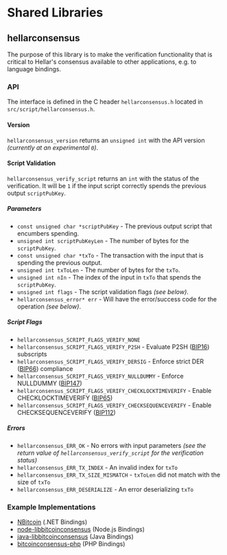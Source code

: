 Shared Libraries
================

## hellarconsensus

The purpose of this library is to make the verification functionality that is critical to Hellar's consensus available to other applications, e.g. to language bindings.

### API

The interface is defined in the C header `hellarconsensus.h` located in  `src/script/hellarconsensus.h`.

#### Version

`hellarconsensus_version` returns an `unsigned int` with the API version *(currently at an experimental `0`)*.

#### Script Validation

`hellarconsensus_verify_script` returns an `int` with the status of the verification. It will be `1` if the input script correctly spends the previous output `scriptPubKey`.

##### Parameters
- `const unsigned char *scriptPubKey` - The previous output script that encumbers spending.
- `unsigned int scriptPubKeyLen` - The number of bytes for the `scriptPubKey`.
- `const unsigned char *txTo` - The transaction with the input that is spending the previous output.
- `unsigned int txToLen` - The number of bytes for the `txTo`.
- `unsigned int nIn` - The index of the input in `txTo` that spends the `scriptPubKey`.
- `unsigned int flags` - The script validation flags *(see below)*.
- `hellarconsensus_error* err` - Will have the error/success code for the operation *(see below)*.

##### Script Flags
- `hellarconsensus_SCRIPT_FLAGS_VERIFY_NONE`
- `hellarconsensus_SCRIPT_FLAGS_VERIFY_P2SH` - Evaluate P2SH ([BIP16](https://github.com/bitcoin/bips/blob/master/bip-0016.mediawiki)) subscripts
- `hellarconsensus_SCRIPT_FLAGS_VERIFY_DERSIG` - Enforce strict DER ([BIP66](https://github.com/bitcoin/bips/blob/master/bip-0066.mediawiki)) compliance
- `hellarconsensus_SCRIPT_FLAGS_VERIFY_NULLDUMMY` - Enforce NULLDUMMY ([BIP147](https://github.com/bitcoin/bips/blob/master/bip-0147.mediawiki))
- `hellarconsensus_SCRIPT_FLAGS_VERIFY_CHECKLOCKTIMEVERIFY` - Enable CHECKLOCKTIMEVERIFY ([BIP65](https://github.com/bitcoin/bips/blob/master/bip-0065.mediawiki))
- `hellarconsensus_SCRIPT_FLAGS_VERIFY_CHECKSEQUENCEVERIFY` - Enable CHECKSEQUENCEVERIFY ([BIP112](https://github.com/bitcoin/bips/blob/master/bip-0112.mediawiki))

##### Errors
- `hellarconsensus_ERR_OK` - No errors with input parameters *(see the return value of `hellarconsensus_verify_script` for the verification status)*
- `hellarconsensus_ERR_TX_INDEX` - An invalid index for `txTo`
- `hellarconsensus_ERR_TX_SIZE_MISMATCH` - `txToLen` did not match with the size of `txTo`
- `hellarconsensus_ERR_DESERIALIZE` - An error deserializing `txTo`

### Example Implementations
- [NBitcoin](https://github.com/NicolasDorier/NBitcoin/blob/master/NBitcoin/Script.cs#L814) (.NET Bindings)
- [node-libbitcoinconsensus](https://github.com/bitpay/node-libbitcoinconsensus) (Node.js Bindings)
- [java-libbitcoinconsensus](https://github.com/dexX7/java-libbitcoinconsensus) (Java Bindings)
- [bitcoinconsensus-php](https://github.com/Bit-Wasp/bitcoinconsensus-php) (PHP Bindings)
